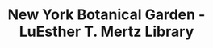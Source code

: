 ---
layout: repo
title: "New York Botanical Garden - LuEsther T. Mertz Library"
id: 19395
permalink: repos/19395/
---
